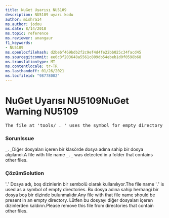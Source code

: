 ```yaml
---
title: NuGet Uyarısı NU5109
description: NU5109 uyarı kodu
author: mishra14
ms.author: jodou
ms.date: 8/14/2018
ms.topic: reference
ms.reviewer: anangaur
f1_keywords:
- NU5109
ms.openlocfilehash: d2bebf469bdb2f2c9ef4d4fe22bb025c34facd45
ms.sourcegitcommit: ee6c3f203648a5561c809db54ebeb1d0f0598b68
ms.translationtype: MT
ms.contentlocale: tr-TR
ms.lasthandoff: 01/26/2021
ms.locfileid: "98778002"
---
```

# <a name="nuget-warning-nu5109"></a><span data-ttu-id="483b3-103">NuGet Uyarısı NU5109</span><span class="sxs-lookup"><span data-stu-id="483b3-103">NuGet Warning NU5109</span></span>
<pre>The file at 'tools/_._' uses the symbol for empty directory '_._', but it is present in a directory that contains other files. Please remove this file from directories that contain other files.</pre>

### <a name="issue"></a><span data-ttu-id="483b3-104">Sorun</span><span class="sxs-lookup"><span data-stu-id="483b3-104">Issue</span></span>

<span data-ttu-id="483b3-105">`_._`Diğer dosyaları içeren bir klasörde dosya adına sahip bir dosya algılandı.</span><span class="sxs-lookup"><span data-stu-id="483b3-105">A file with file name `_._` was detected in a folder that contains other files.</span></span>


### <a name="solution"></a><span data-ttu-id="483b3-106">Çözüm</span><span class="sxs-lookup"><span data-stu-id="483b3-106">Solution</span></span>

 <span data-ttu-id="483b3-107">'_._' Dosya adı, boş dizinlerin bir sembolü olarak kullanılıyor.</span><span class="sxs-lookup"><span data-stu-id="483b3-107">The file name '_._' is used as a symbol of empty directories.</span></span> <span data-ttu-id="483b3-108">Bu dosya adına sahip herhangi bir dosya boş bir dizinde bulunmalıdır.</span><span class="sxs-lookup"><span data-stu-id="483b3-108">Any file with that file name should be present in an empty directory.</span></span> <span data-ttu-id="483b3-109">Lütfen bu dosyayı diğer dosyaları içeren dizinlerden kaldırın.</span><span class="sxs-lookup"><span data-stu-id="483b3-109">Please remove this file from directories that contain other files.</span></span>

